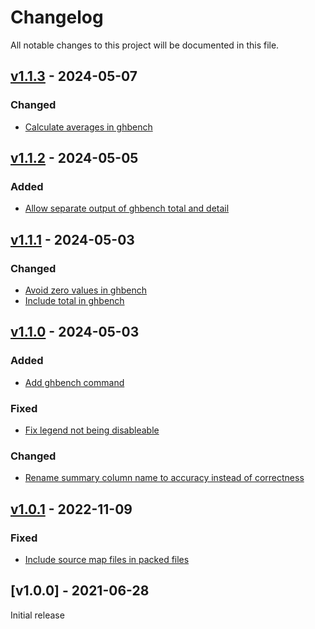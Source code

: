 # Changelog
All notable changes to this project will be documented in this file.

<a name="v1.1.3"></a>
## [v1.1.3](https://github.com/rubensworks/process-sparql-benchmark-results.js/compare/v1.1.2...v1.1.3) - 2024-05-07

### Changed
* [Calculate averages in ghbench](https://github.com/rubensworks/process-sparql-benchmark-results.js/commit/92a9d9f33ca06fd4b2d764f7af288a1c93ce8823)

<a name="v1.1.2"></a>
## [v1.1.2](https://github.com/rubensworks/process-sparql-benchmark-results.js/compare/v1.1.1...v1.1.2) - 2024-05-05

### Added
* [Allow separate output of ghbench total and detail](https://github.com/rubensworks/process-sparql-benchmark-results.js/commit/712b04a4c9326c146b4ec56bde7c312aaad154ef)

<a name="v1.1.1"></a>
## [v1.1.1](https://github.com/rubensworks/process-sparql-benchmark-results.js/compare/v1.1.0...v1.1.1) - 2024-05-03

### Changed
* [Avoid zero values in ghbench](https://github.com/rubensworks/process-sparql-benchmark-results.js/commit/a116817e70486c838014ec26d22f5cb35671babc)
* [Include total in ghbench](https://github.com/rubensworks/process-sparql-benchmark-results.js/commit/e20c6d36ed1cd29b35839943c8644376f2029360)

<a name="v1.1.0"></a>
## [v1.1.0](https://github.com/rubensworks/process-sparql-benchmark-results.js/compare/v1.0.1...v1.1.0) - 2024-05-03

### Added
* [Add ghbench command](https://github.com/rubensworks/process-sparql-benchmark-results.js/commit/25ae155357575f87bdd51784b974c9d78ef074dd)

### Fixed
* [Fix legend not being disableable](https://github.com/rubensworks/process-sparql-benchmark-results.js/commit/57d51b899b5c434dccccf08658110e1b0142d129)

### Changed
* [Rename summary column name to accuracy instead of correctness](https://github.com/rubensworks/process-sparql-benchmark-results.js/commit/5e3ae2733f1dc62ac95644c73f9bfd059d719632)

<a name="v1.0.1"></a>
## [v1.0.1](https://github.com/rubensworks/process-sparql-benchmark-results.js/compare/v1.0.0...v1.0.1) - 2022-11-09

### Fixed
* [Include source map files in packed files](https://github.com/rubensworks/process-sparql-benchmark-results.js/commit/30c1f0eb3436100e00929206526ca66f10ab2629)

<a name="v1.0.0"></a>
## [v1.0.0] - 2021-06-28

Initial release
